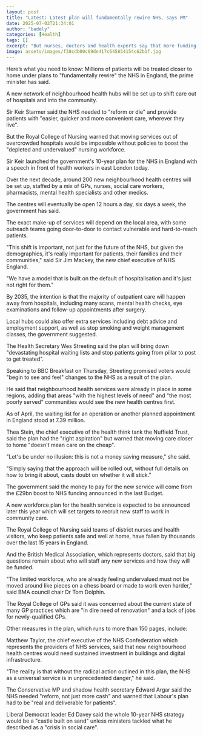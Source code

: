 ```yaml
---
layout: post
title: "Latest: Latest plan will fundamentally rewire NHS, says PM"
date: 2025-07-02T21:34:01
author: "badely"
categories: [Health]
tags: []
excerpt: "But nurses, doctors and health experts say that more funding and extra staff are needed to make it a reality."
image: assets/images/f38cdb00c69de417c645854154c62b1f.jpg
---
```


Here’s what you need to know: Millions of patients will be treated closer to home under plans to "fundamentally rewire" the NHS in England, the prime minister has said.

A new network of neighbourhood health hubs will be set up to shift care out of hospitals and into the community.

Sir Keir Starmer said the NHS needed to "reform or die" and provide patients with "easier, quicker and more convenient care, wherever they live".

But the Royal College of Nursing warned that moving services out of overcrowded hospitals would be impossible without policies to boost the "depleted and undervalued" nursing workforce.

Sir Keir launched the government's 10-year plan for the NHS in England with a speech in front of health workers in east London today.

Over the next decade, around 200 new neighbourhood health centres will be set up, staffed by a mix of GPs, nurses, social care workers, pharmacists, mental health specialists and other medics.

The centres will eventually be open 12 hours a day, six days a week, the government has said.

The exact make-up of services will depend on the local area, with some outreach teams going door-to-door to contact vulnerable and hard-to-reach patients.

"This shift is important, not just for the future of the NHS, but given the demographics, it's really important for patients, their families and their communities," said Sir Jim Mackey, the new chief executive of NHS England.

"We have a model that is built on the default of hospitalisation and it's just not right for them."

By 2035, the intention is that the majority of outpatient care will happen away from hospitals, including many scans, mental health checks, eye examinations and follow-up appointments after surgery.

Local hubs could also offer extra services including debt advice and employment support, as well as stop smoking and weight management classes, the government suggested.

The Health Secretary Wes Streeting said the plan will bring down "devastating hospital waiting lists and stop patients going from pillar to post to get treated".

Speaking to BBC Breakfast on Thursday, Streeting promised voters would "begin to see and feel" changes to the NHS as a result of the plan.

He said that neighbourhood health services were already in place in some regions,  adding that areas "with the highest levels of need" and "the most poorly served" communities would see the new health centres first.

As of April, the waiting list for an operation or another planned appointment in England stood at 7.39 million.

Thea Stein, the chief executive of the health think tank the Nuffield Trust, said the plan had the "right aspiration" but warned that moving care closer to home "doesn't mean care on the cheap".

"Let's be under no illusion: this is not a money saving measure," she said.

"Simply saying that the approach will be rolled out, without full details on how to bring it about, casts doubt on whether it will stick."

The government said the money to pay for the new service will come from the £29bn boost to NHS funding announced in the last Budget.

A new workforce plan for the health service is expected to be announced later this year which will set targets to recruit new staff to work in community care.

The Royal College of Nursing said teams of district nurses and health visitors, who keep patients safe and well at home, have fallen by thousands over the last 15 years in England.

And the British Medical Association, which represents doctors, said that big questions remain about who will staff any new services and how they will be funded.

"The limited workforce, who are already feeling undervalued must not be moved around like pieces on a chess board or made to work even harder," said BMA council chair Dr Tom Dolphin.

The Royal College of GPs said it was concerned about the current state of many GP practices which are "in dire need of renovation" and a lack of jobs for newly-qualified GPs.

Other measures in the plan, which runs to more than 150 pages, include:

Matthew Taylor, the chief executive of the NHS Confederation which represents the providers of NHS services, said that new neighbourhood health centres would need sustained investment in buildings and digital infrastructure.

"The reality is that without the radical action outlined in this plan, the NHS as a universal service is in unprecedented danger," he said.

The Conservative MP and shadow health secretary Edward Argar said the NHS needed "reform, not just more cash" and warned that Labour's plan had to be "real and deliverable for patients". 

Liberal Democrat leader Ed Davey said the whole 10-year NHS strategy would be a "castle built on sand" unless ministers tackled what he described as a "crisis in social care".

